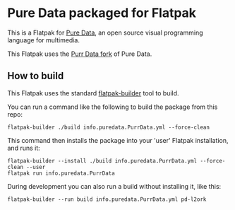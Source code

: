 # Pure Data packaged for Flatpak 

This is a Flatpak for [Pure Data](http://puredata.info/), an open source
visual programming language for multimedia.

This Flatpak uses the [Purr Data fork](https://github.com/agraef/purr-data/) of
Pure Data.

## How to build

This Flatpak uses the standard
[flatpak-builder](docs.flatpak.org/en/latest/flatpak-builder-command-reference.html)
tool to build.

You can run a command like the following to build the package from this repo:

    flatpak-builder ./build info.puredata.PurrData.yml --force-clean

This command then installs the package into your 'user' Flatpak installation,
and runs it:

    flatpak-builder --install ./build info.puredata.PurrData.yml --force-clean --user
    flatpak run info.puredata.PurrData

During development you can also run a build without installing it, like this:

    flatpak-builder --run build info.puredata.PurrData.yml pd-l2ork

